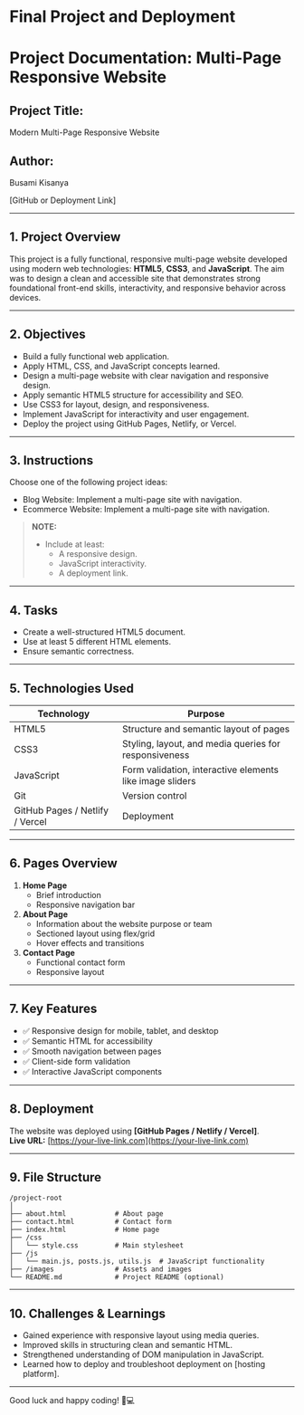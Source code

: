 # Final Project and Deployment

# Project Documentation: Multi-Page Responsive Website

## Project Title:
Modern Multi-Page Responsive Website

## Author:
Busami Kisanya

[GitHub or Deployment Link]

---

## 1. Project Overview
This project is a fully functional, responsive multi-page website developed using modern web technologies: **HTML5**, **CSS3**, and **JavaScript**. The aim was to design a clean and accessible site that demonstrates strong foundational front-end skills, interactivity, and responsive behavior across devices.

---

## 2. Objectives
- Build a fully functional web application.
- Apply HTML, CSS, and JavaScript concepts learned.
- Design a multi-page website with clear navigation and responsive design.
- Apply semantic HTML5 structure for accessibility and SEO.
- Use CSS3 for layout, design, and responsiveness.
- Implement JavaScript for interactivity and user engagement.
- Deploy the project using GitHub Pages, Netlify, or Vercel.

---

## 3. Instructions
Choose one of the following project ideas:
- Blog Website: Implement a multi-page site with navigation.
- Ecommerce Website: Implement a multi-page site with navigation.

> **NOTE:**
> - Include at least:
>   - A responsive design.
>   - JavaScript interactivity.
>   - A deployment link.

---

## 4. Tasks
- Create a well-structured HTML5 document.
- Use at least 5 different HTML elements.
- Ensure semantic correctness.

---

## 5. Technologies Used
| Technology                      | Purpose                                                  |
| ------------------------------- | -------------------------------------------------------- |
| HTML5                           | Structure and semantic layout of pages                   |
| CSS3                            | Styling, layout, and media queries for responsiveness    |
| JavaScript                      | Form validation, interactive elements like image sliders |
| Git                             | Version control                                          |
| GitHub Pages / Netlify / Vercel | Deployment                                               |

---

## 6. Pages Overview
1. **Home Page**
   - Brief introduction
   - Responsive navigation bar
2. **About Page**
   - Information about the website purpose or team
   - Sectioned layout using flex/grid
   - Hover effects and transitions
3. **Contact Page**
   - Functional contact form
   - Responsive layout

---

## 7. Key Features
- ✅ Responsive design for mobile, tablet, and desktop
- ✅ Semantic HTML for accessibility
- ✅ Smooth navigation between pages
- ✅ Client-side form validation
- ✅ Interactive JavaScript components

---

## 8. Deployment
The website was deployed using **[GitHub Pages / Netlify / Vercel]**.  
**Live URL:** [https://your-live-link.com](https://your-live-link.com)

---

## 9. File Structure
```
/project-root
│
├── about.html            # About page
├── contact.html          # Contact form
├── index.html            # Home page
├── /css
│   └── style.css         # Main stylesheet
├── /js
│   └── main.js, posts.js, utils.js  # JavaScript functionality
├── /images               # Assets and images
└── README.md             # Project README (optional)
```

---

## 10. Challenges & Learnings
- Gained experience with responsive layout using media queries.
- Improved skills in structuring clean and semantic HTML.
- Strengthened understanding of DOM manipulation in JavaScript.
- Learned how to deploy and troubleshoot deployment on [hosting platform].

---

Good luck and happy coding! 🚀💻
